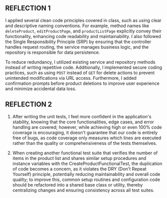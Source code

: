 ## REFLECTION 1

I applied several clean code principles covered in class, such as using clear and descriptive naming conventions. For example, method names like `deleteProduct`, `editProductPage`, and `productListPage` explicitly convey their functionality, enhancing code readability and maintainability. I also followed the Single Responsibility Principle (SRP) by ensuring that the controller handles request routing, the service manages business logic, and the repository is responsible for data persistence.

To reduce redundancy, I utilized existing service and repository methods instead of writing repetitive code. Additionally, I implemented secure coding practices, such as using `POST` instead of `GET` for delete actions to prevent unintended modifications via URL access. Furthermore, I added confirmation prompts before product deletions to improve user experience and minimize accidental data loss.


## REFLECTION 2

1. After writing the unit tests, I feel more confident in the application's stability, knowing that the core functionalities, edge cases, and error handling are covered; however, while achieving high or even 100% code coverage is encouraging, it doesn't guarantee that our code is entirely free of bugs, as code coverage only measures which lines are executed rather than the quality or comprehensiveness of the tests themselves.


2. When creating another functional test suite that verifies the number of items in the product list and shares similar setup procedures and instance variables with the CreateProductFunctionalTest, the duplication of code becomes a concern, as it violates the DRY (Don't Repeat Yourself) principle, potentially reducing maintainability and overall code quality; to improve this, common setup routines and configuration code should be refactored into a shared base class or utility, thereby centralizing changes and ensuring consistency across all test suites.



